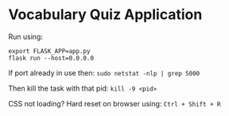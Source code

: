 # Vocabulary Quiz Application

Run using:
```
export FLASK_APP=app.py
flask run --host=0.0.0.0
```

If port already in use then:
```sudo netstat -nlp | grep 5000```

Then kill the task with that pid:
```kill -9 <pid>```

CSS not loading?
Hard reset on browser using: ```Ctrl + Shift + R```
